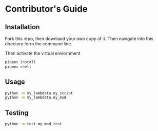 # Contributor's Guide

## Installation

Fork this repo, then downlaod your own copy of it. Then 
navigate into this directory form the command line.

Then activate the virtual enviornment

```sh
pipenv install
pipenv shell
```

## Usage 
```sh
python -m my_lambdata.my_script
python -m my_lambdata.my_mod
```

## Testing

```sh
python -m test.my_mod_test
```